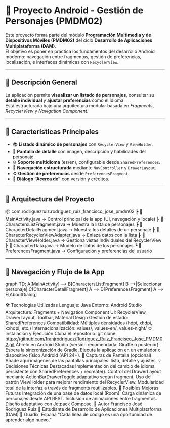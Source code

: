 # 📱 Proyecto Android - Gestión de Personajes (PMDM02)

Este proyecto forma parte del módulo **Programación Multimedia y de Dispositivos Móviles (PMDM02)** del ciclo **Desarrollo de Aplicaciones Multiplataforma (DAM)**.  
El objetivo es poner en práctica los fundamentos del desarrollo Android moderno: navegación entre fragmentos, gestión de preferencias, localización, e interfaces dinámicas con `RecyclerView`.

---

## 🧩 **Descripción General**

La aplicación permite **visualizar un listado de personajes**, consultar su **detalle individual** y **ajustar preferencias** como el idioma.  
Está estructurada bajo una arquitectura modular basada en *Fragments*, *RecyclerView* y *Navigation Component*.

---

## 🚀 **Características Principales**

- 📚 **Listado dinámico de personajes** con `RecyclerView` y `ViewHolder`.
- 🧍 **Pantalla de detalle** con imagen, descripción y habilidades del personaje.
- 🌐 **Soporte multidioma** (es/en), configurable desde `SharedPreferences`.
- 🧭 **Navegación estructurada** mediante `NavController` y `DrawerLayout`.
- ⚙️ **Gestión de preferencias** desde `PreferencesFragment`.
- 💬 **Diálogo “Acerca de”** con versión y créditos.

---

## 🧱 **Arquitectura del Proyecto**

📦 com.rodriguezruiz.rodriguez_ruiz_francisco_jose_pmdm02
┣ 📜 MainActivity.java → Control principal de la app (UI, navegación y locale)
┣ 📜 CharactersListFragment.java → Muestra la lista de personajes
┣ 📜 CharacterDetailFragment.java → Muestra los detalles de un personaje
┣ 📜 CharacterRecyclerViewAdapter.java → Enlaza datos con la lista
┣ 📜 CharacterViewHolder.java → Gestiona vistas individuales del RecyclerView
┣ 📜 CharacterData.java → Modelo de datos de los personajes
┗ 📜 PreferencesFragment.java → Configuración y preferencias del usuario

---

## 🧭 **Navegación y Flujo de la App**

graph TD;
    A[MainActivity] --> B[CharactersListFragment]
    B -->|Seleccionar personaje| C[CharacterDetailFragment]
    A --> D[PreferencesFragment]
    A --> E[AboutDialog]

🛠️ Tecnologías Utilizadas
Lenguaje: Java
Entorno: Android Studio
Arquitectura: Fragments + Navigation Component
UI: RecyclerView, DrawerLayout, Toolbar, Material Design
Gestión de estado: SharedPreferences
Compatibilidad: Múltiples densidades (hdpi, xhdpi, xxhdpi, etc.)
Internacionalización: values/, values-en/, values-night/
⚙️ Instalación y Ejecución
Clona el repositorio:
git clone https://github.com/franjrodriguez/Rodriguez_Ruiz_Francisco_Jose_PMDM02.git
Ábrelo en Android Studio (versión recomendada: Giraffe o posterior).
Espera la sincronización de Gradle.
Ejecuta la aplicación en un emulador o dispositivo físico Android (API 24+).
📸 Capturas de Pantalla (opcional)
Añade aquí imágenes de las pantallas principales: lista, detalle y ajustes.
💡 Decisiones Técnicas Destacadas
Implementación del cambio de idioma persistente con SharedPreferences + recreate().
Control del DrawerLayout mediante ActionBarDrawerToggle adaptativo según fragment.
Uso del patrón ViewHolder para mejorar rendimiento del RecyclerView.
Modularidad total de la interfaz a través de fragments reutilizables.
🔮 Posibles Mejoras Futuras
Integración de una base de datos local (Room).
Carga dinámica de personajes desde API REST.
Inclusión de animaciones entre fragmentos.
Diseño adaptativo con Jetpack Compose.
👤 Autor
Francisco José Rodríguez Ruiz
💼 Estudiante de Desarrollo de Aplicaciones Multiplataforma (DAM)
📍 Guadix, España
“Cada línea de código es una oportunidad de aprender algo nuevo.”
